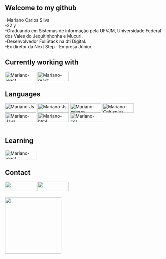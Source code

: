  <h2>Welcome to my github </h2>
-Mariano Carlos Silva<br>
-22 y<br>
-Graduando em Sistemas de informação pela UFVJM, Universidade Federal dos Vales do Jequitinhonha e Mucuri.<br>
-Desenvolvedor FullStack na dti Digital.<br>
-Ex diretor da Next Step - Empresa Júnior.
<div>
  <h2>Currently working with</h2>
  <img align="center" alt="Mariano-react" height="30" width="100" src="https://img.shields.io/badge/React-20232A?style=for-the-badge&logo=react&logoColor=61DAFB">
  <img align="center" alt="Mariano-react" height="30" width="100" src="https://img.shields.io/badge/Node.js-43853D?style=for-the-badge&logo=node.js&logoColor=white">
</div>
<div style="display: inline_block">
  <h2>Languages</h2>
  <div>
  <img align="center" alt="Mariano-Js" height="30" width="100" src="https://img.shields.io/badge/Javascript-F7DF1E?style=for-the-badge&logo=javascript&logoColor=black">
  <img align="center" alt="Mariano-Js" height="30" width="100" src="https://img.shields.io/badge/Typescript-1767B4?style=for-the-badge&logo=typescript&logoColor=white">
  <img align="center" alt="Mariano-csharp" height="30" width="100" src="https://img.shields.io/badge/C%23-239120?style=for-the-badge&logo=c-sharp&logoColor=white">
  <img align="center" alt="Mariano-Cplusplus" height="30" width="100" src="https://img.shields.io/badge/C%2B%2B-00599C?style=for-the-badge&logo=c%2B%2B&logoColor=white">
    </div>
  <div>
  <img align="center" alt="Mariano-Java" height="30" width="100" src="https://img.shields.io/badge/Java-ED8B00?style=for-the-badge&logo=java&logoColor=white">
  <img align="center" alt="Mariano-html" height="30" width="100" src="https://img.shields.io/badge/HTML5-E34F26?style=for-the-badge&logo=html5&logoColor=white">
      <img align="center" alt="Mariano-css" height="30" width="100" src="https://img.shields.io/badge/CSS3-1572B6?style=for-the-badge&logo=css3&logoColor=white"> 
  </div> 
  <br>
  <div>
  <h2>Learning</h2>
  <img align="center" alt="Mariano-react" height="30" width="100" src="https://img.shields.io/badge/.NET-5C2D91?style=for-the-badge&logo=.net&logoColor=white">
</div>
</div>
</div>
<div style="display: inline_block">
  <h2 >Contact</h2>
   <a href="https://www.linkedin.com/in/mariano-carlos-silva-418121202/" target="_blank"><img height="30" width="100"  src="https://img.shields.io/badge/-LinkedIn-%230077B5?style=for-the-badge&logo=linkedin&logoColor=white" target="_blank"></a>
  <a href = "mailto:mariano.silva@ufvjm.edu.br"><img  height="30" width="100" src="https://img.shields.io/badge/-Gmail-%23333?style=for-the-badge&logo=gmail&logoColor=white" target="_blank"></a></div> 
  <br>
<div align="left" style="display: inline_block">
  <a href="https://github.com/Mariano-SI">
  <img height="180em" src="https://github-readme-stats.vercel.app/api/top-langs/?username=Mariano-SI&layout=compact&langs_count=7&theme=dracula"/>  
</div>
 
  
